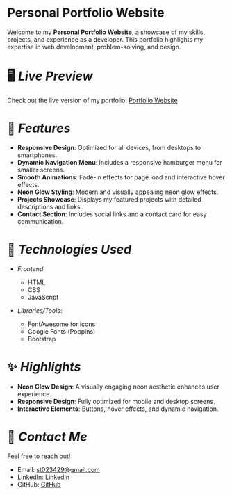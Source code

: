 # Personal Portfolio Website  

Welcome to my **Personal Portfolio Website**, a showcase of my skills, projects, and experience as a developer. This portfolio highlights my expertise in web development, problem-solving, and design.  

# 🖥️ *Live Preview*  
Check out the live version of my portfolio: [Portfolio Website](#add-live-link-here)  

# 📜 *Features*  
- **Responsive Design**: Optimized for all devices, from desktops to smartphones.  
- **Dynamic Navigation Menu**: Includes a responsive hamburger menu for smaller screens.  
- **Smooth Animations**: Fade-in effects for page load and interactive hover effects.  
- **Neon Glow Styling**: Modern and visually appealing neon glow effects.  
- **Projects Showcase**: Displays my featured projects with detailed descriptions and links.  
- **Contact Section**: Includes social links and a contact card for easy communication.  

# 🚀 *Technologies Used*  
- *Frontend*:  
  - HTML  
  - CSS  
  - JavaScript  

- *Libraries/Tools*:  
  - FontAwesome for icons  
  - Google Fonts (Poppins)
  - Bootstrap  

# ✨ *Highlights*  
- **Neon Glow Design**: A visually engaging neon aesthetic enhances user experience.  
- **Responsive Design**: Fully optimized for mobile and desktop screens.  
- **Interactive Elements**: Buttons, hover effects, and dynamic navigation.  

# 📧 *Contact Me*  
Feel free to reach out!  
- Email: [st023429@gmail.com](mailto:st023429@gmail.com)  
- LinkedIn: [LinkedIn](https://www.linkedin.com/in/sumit-tiwari-0a25b9257)  
- GitHub: [GitHub](https://github.com/sumitti)  
